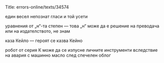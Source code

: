 Title: errors-online/texts/34574

един весел непознат гласи и той усети

уравнения от „н“-та степен — това „н“ може да е решение на преводача или на издателството, не знам

каза Кейло — героят се казва Кейно

робот от серия К може да се изпусне личните инструменти вследствие на авария с машинно масло след спечелен облог
